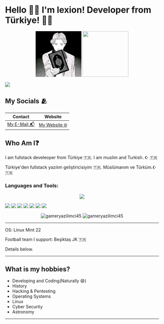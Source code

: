 # Hello 🙋‍♂️ I'm lexion! Developer from Türkiye! 👨‍💻
<!-- Why you look at this codes :)-->
<div align="center">
 <img src="./.github/pp.jpg" width="150" height="150" />
 <img src="https://media1.tenor.com/m/y-cCxl8uEw0AAAAd/yetopen.gif" width = "150" height="150" />
</div>

![](https://komarev.com/ghpvc/?username=lexionq&color=blue)

## My Socials 🫂

| Contact  | Website | 
|----------|----------|
| [My E-Mail 📬](mailto:lexionq@proton.me) | [My Website 🌐](https://lexionq.github.io)   | 



 
## Who Am I❓

I am fullstack develeoper from Türkiye 🇹🇷. I am muslim and Turkish. ☪ 🇹🇷

Türkiye'den fullstack yazılım geliştiricisiyim 🇹🇷. Müslümanım ve Türküm.☪ 🇹🇷

<h3>Languages and Tools:</h3>
<p align="center">
  <a href="https://skillicons.dev">
    <img align="center" src="https://skillicons.dev/icons?i=python,c,cpp,cs,go,html,css,bootstrap,js,nodejs,npm,anaconda,git,github,linux,mint,bash,kali,nginx,arduino,markdown,vscode,qt,gmail,instagram,twitter" />
  </a>
</p>

![](https://img.shields.io/badge/Linux-FCC624?style=for-the-badge&logo=linux&logoColor=black)
![](https://img.shields.io/badge/Linux_Mint-87CF3E?style=for-the-badge&logo=linux-mint&logoColor=white)
![](https://img.shields.io/badge/Arduino-00979D?style=for-the-badge&logo=Arduino&logoColor=white)
![](https://img.shields.io/badge/TryHackMe-212C42?style=for-the-badge&logo=TryHackMe&logoColor=white)
![](https://img.shields.io/badge/Wireshark-1679A7?style=for-the-badge&logo=Wireshark&logoColor=white)
![](https://img.shields.io/badge/metasploit-2596CD?style=for-the-badge&logo=metasploit&logoColor=white)
![](https://img.shields.io/badge/Brave-FF1B2D?style=for-the-badge&logo=Brave&logoColor=white)
<p align="center">
  <img src="https://github-readme-stats.vercel.app/api/top-langs?username=lexionq&show_icons=true&locale=en&layout=donut&theme=tokyonight" alt="gameryazilimci45" height="200" />
  <img src="https://github-readme-stats.vercel.app/api?username=lexionq&show_icons=true&locale=en&theme=tokyonight" alt="gameryazilimci45" height="200" />
</p>

---
OS: Linux Mint 22

Football team I support: Beşiktaş JK 🇹🇷

Details below.

---


## What is my hobbies?
- Developing and Coding(Naturally 😄)
- History
- Hacking & Pentesting
- Operating Systems
- Linux
- Cyber Security
- Astronomy

---




